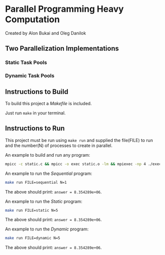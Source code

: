 # Parallel Programming Heavy Computation

Created by Alon Bukai and Oleg Danilok

## Two Parallelization Implementations

### Static Task Pools

### Dynamic Task Pools

## Instructions to Build

To build this project a *Makefile* is included.

Just run `make` in your terminal.

## Instructions to Run

This project must be run using `make run` and supplied the file(FILE) to run and the number(N) of processes to create in parallel.

An example to build and run any program:
```sh
mpicc -c static.c && mpicc -o exec static.o -lm && mpiexec -np 4 ./exec 
```

An example to run the *Sequential* program:
```sh
make run FILE=sequential N=1
```
The above should print: `answer = 8.354289e+06`.

An example to run the *Static* program:
```sh
make run FILE=static N=5
```
The above should print: `answer = 8.354289e+06`.

An example to run the *Dynamic* program:
```sh
make run FILE=dynamic N=5
```
The above should print: `answer = 8.354289e+06`.
